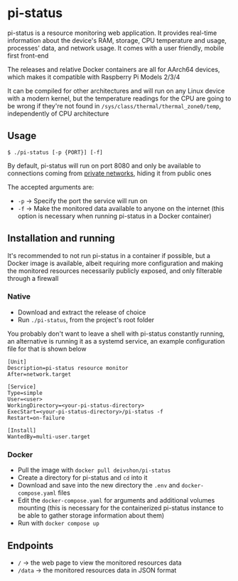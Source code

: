 # pi-status
pi-status is a resource monitoring web application. It provides real-time information about the device's RAM, storage, CPU temperature and usage, processes' data, and network usage. It comes with a user friendly, mobile first front-end

The releases and relative Docker containers are all for AArch64 devices, which makes it compatible with Raspberry Pi Models 2/3/4

It can be compiled for other architectures and will run on any Linux device with a modern kernel, but the temperature readings for the CPU are going to be wrong if they're not found in `/sys/class/thermal/thermal_zone0/temp`, independently of CPU architecture

## Usage
```
$ ./pi-status [-p {PORT}] [-f]
```

By default, pi-status will run on port 8080 and only be available to connections coming from [private networks](https://en.wikipedia.org/wiki/Private_network), hiding it from public ones

The accepted arguments are:

- `-p` -> Specify the port the service will run on
- `-f` -> Make the monitored data available to anyone on the internet (this option is necessary when running pi-status in a Docker container)

## Installation and running
It's recommended to not run pi-status in a container if possible, but a Docker image is available, albeit requiring more configuration and making the monitored resources necessarily publicly exposed, and only filterable through a firewall

### Native
- Download and extract the release of choice
- Run `./pi-status`, from the project's root folder

You probably don't want to leave a shell with pi-status constantly running, an alternative is running it as a systemd service, an example configuration file for that is shown below
```
[Unit]
Description=pi-status resource monitor
After=network.target

[Service]
Type=simple
User=<user>
WorkingDirectory=<your-pi-status-directory>
ExecStart=<your-pi-status-directory>/pi-status -f
Restart=on-failure

[Install]
WantedBy=multi-user.target
```
### Docker
- Pull the image with `docker pull deivshon/pi-status`
- Create a directory for pi-status and `cd` into it
- Download and save into the new directory the `.env` and `docker-compose.yaml` files
- Edit the `docker-compose.yaml` for arguments and additional volumes mounting (this is necessary for the containerized pi-status instance to be able to gather storage information about them)
- Run with `docker compose up`

## Endpoints
- `/` -> the web page to view the monitored resources data
- `/data` -> the monitored resources data in JSON format
